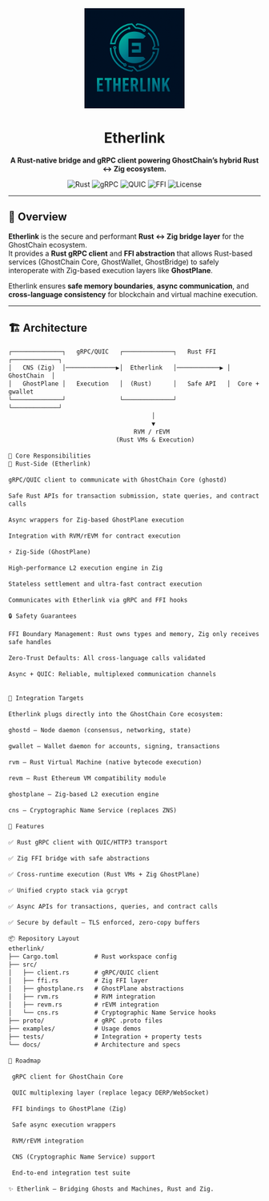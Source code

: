 <div align="center">
  <img src="assets/etherlink-logo.png" alt="Etherlink" width="200"/>

# Etherlink

**A Rust-native bridge and gRPC client powering GhostChain’s hybrid Rust ↔ Zig ecosystem.**

![Rust](https://img.shields.io/badge/language-Rust-orange?logo=rust)
![gRPC](https://img.shields.io/badge/protocol-gRPC-blue?logo=grpc)
![QUIC](https://img.shields.io/badge/transport-QUIC%2FHTTP3-teal?logo=quic)
![FFI](https://img.shields.io/badge/FFI-Rust%20%2B%20Zig-purple?logo=zig)
![License](https://img.shields.io/badge/license-Apache--2.0-lightgrey)

</div>

---

## 🌉 Overview

**Etherlink** is the secure and performant **Rust ↔ Zig bridge layer** for the GhostChain ecosystem.  
It provides a **Rust gRPC client** and **FFI abstraction** that allows Rust-based services (GhostChain Core, GhostWallet, GhostBridge) to safely interoperate with Zig-based execution layers like **GhostPlane**.

Etherlink ensures **safe memory boundaries**, **async communication**, and **cross-language consistency** for blockchain and virtual machine execution.

---

## 🏗️ Architecture

```text
┌──────────────┐   gRPC/QUIC   ┌──────────────┐   Rust FFI   ┌─────────────┐
│   CNS (Zig)  │──────────────▶│  Etherlink   │────────────▶ │ GhostChain  │
│   GhostPlane │   Execution   │  (Rust)      │   Safe API   │  Core + gwallet
└──────────────┘               └──────────────┘              └─────────────┘
                                        │
                                        ▼
                                   RVM / rEVM
                              (Rust VMs & Execution)

🔑 Core Responsibilities
🦀 Rust-Side (Etherlink)

gRPC/QUIC client to communicate with GhostChain Core (ghostd)

Safe Rust APIs for transaction submission, state queries, and contract calls

Async wrappers for Zig-based GhostPlane execution

Integration with RVM/rEVM for contract execution

⚡ Zig-Side (GhostPlane)

High-performance L2 execution engine in Zig

Stateless settlement and ultra-fast contract execution

Communicates with Etherlink via gRPC and FFI hooks

🔒 Safety Guarantees

FFI Boundary Management: Rust owns types and memory, Zig only receives safe handles

Zero-Trust Defaults: All cross-language calls validated

Async + QUIC: Reliable, multiplexed communication channels


🔗 Integration Targets

Etherlink plugs directly into the GhostChain Core ecosystem:

ghostd — Node daemon (consensus, networking, state)

gwallet — Wallet daemon for accounts, signing, transactions

rvm — Rust Virtual Machine (native bytecode execution)

revm — Rust Ethereum VM compatibility module

ghostplane — Zig-based L2 execution engine

cns — Cryptographic Name Service (replaces ZNS)

🚀 Features

✅ Rust gRPC client with QUIC/HTTP3 transport

✅ Zig FFI bridge with safe abstractions

✅ Cross-runtime execution (Rust VMs + Zig GhostPlane)

✅ Unified crypto stack via gcrypt

✅ Async APIs for transactions, queries, and contract calls

✅ Secure by default — TLS enforced, zero-copy buffers

📦 Repository Layout
etherlink/
├── Cargo.toml          # Rust workspace config
├── src/
│   ├── client.rs       # gRPC/QUIC client
│   ├── ffi.rs          # Zig FFI layer
│   ├── ghostplane.rs   # GhostPlane abstractions
│   ├── rvm.rs          # RVM integration
│   ├── revm.rs         # rEVM integration
│   └── cns.rs          # Cryptographic Name Service hooks
├── proto/              # gRPC .proto files
├── examples/           # Usage demos
├── tests/              # Integration + property tests
└── docs/               # Architecture and specs

🧭 Roadmap

 gRPC client for GhostChain Core

 QUIC multiplexing layer (replace legacy DERP/WebSocket)

 FFI bindings to GhostPlane (Zig)

 Safe async execution wrappers

 RVM/rEVM integration

 CNS (Cryptographic Name Service) support

 End-to-end integration test suite

✨ Etherlink — Bridging Ghosts and Machines, Rust and Zig.
